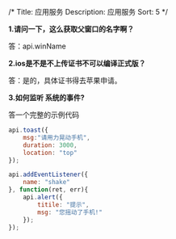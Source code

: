 /*
Title: 应用服务
Description: 应用服务
Sort: 5
*/

**1.请问一下，这么获取父窗口的名字啊？**

答：api.winName

**2.ios是不是不上传证书不可以编译正式版？**

答：是的，具体证书得去苹果申请。

**3.如何监听 系统的事件?**

答一个完整的示例代码

```js
api.toast({
    msg:"请用力晃动手机",
    duration: 3000,
    location: "top"
});

api.addEventListener({
    name: "shake"
}, function(ret, err){
    api.alert({
        titile: "提示",
        msg: "您摇动了手机!"
    });
});
```